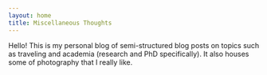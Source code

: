 ```yaml
---
layout: home
title: Miscellaneous Thoughts
---
```


Hello! This is my personal blog of semi-structured blog posts on topics such as traveling and academia (research and PhD specifically). It also houses some of photography that I really like.